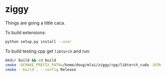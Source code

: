 # ziggy

Things are going a little caca.

To build extensions:
```bash
python setup.py install --user
```

To build testing cpp get `libtorch` and run:
```bash
mkdir build && cd build
cmake -DCMAKE_PREFIX_PATH=/home/doug/mlai/ziggy/cpp/libtorch_cuda -DCMAKE_CUDA_HOST_COMPILER=/home/doug/programs/cuda-gcc/bin/c++
cmake --build . --config Release
```
